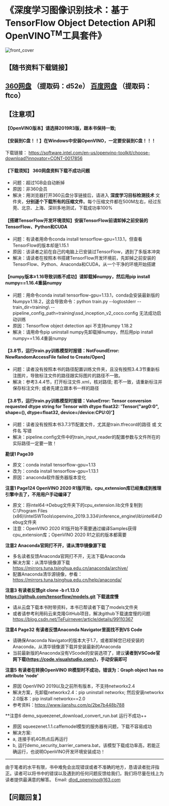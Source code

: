 # 《深度学习图像识别技术：基于TensorFlow Object Detection API和OpenVINO<sup>TM</sup>工具套件》
![front_cover](https://github.com/dlod-openvino/book/blob/master/封面.jpg)

## 【随书资料下载链接】
[360网盘](https://yunpan.360.cn/surl_yrkBV8cRhDT) （提取码：d52e）
[百度网盘](https://pan.baidu.com/s/1OMXOlN_Cr4aITG9LfhTWNQ) （提取码：ftco）
---
## 【注意项】

#### 【OpenVINO版本】请选择2019R3版，跟本书保持一致;
#### 【安装到C盘！！】在Windows中安装OpenVINO，一定要安装到C盘！！！
下载链接：
https://software.intel.com/en-us/openvino-toolkit/choose-download?innovator=CONT-0017856

#### 【下载须知】 360网盘资料下载不成功问题
+ 问题：超过1GB会自动断掉
+ 原因：非360会员
+ 解决：用浏览器打开360云盘分享链接后，请进入 **深度学习目标检测技术** 文件夹，**分别逐个下载所有的压缩文件**。每个压缩文件都在500M左右，经过东莞、北京、上海、深圳多地测试，下载成功率100%

#### 【搭建TensorFlow开发环境须知】安装TensorFlow前请卸掉之前安装的TensorFlow、Python和CUDA
+ 问题：有读者用命令conda install tensorflow-gpu=1.13.1，但查看TensorFlow的版本却是1.15.1
+ 原因：该读者之前在自己的电脑上已安装过TensorFlow，遇到了多版本冲突
+ 解决：请读者在按照本书搭建TensorFlow开发环境前，先卸掉之前安装的TensorFlow、Python、Anaconda和CUDA，从一个干净的环境开始搭建

#### 【numpy版本≥1.16导致训练不成功】请卸载掉numpy，然后用pip install numpy==1.16.4重装numpy
+ 问题：用命令conda install tensorflow-gpu=1.13.1，conda会安装最新版的Numpy≥1.18.2，这会导致命令：python train.py --logtostderr --train_dir=training\ --pipeline_config_path=training\ssd_inception_v2_coco.config 无法成功启动训练
+ 原因：Tensorflow object detection api 不支持numpy 1.18.2
+ 解决：请用命令pip uninstall numpy先卸载掉numpy，然后用pip install numpy==1.16.4重装numpy

#### 【3.8节，运行train.py训练模型时报错：NotFoundError: NewRandomAccessFile failed to Create/Open】
+ 问题：读者没有按照本书的路径配置训练文件夹，且没有按照3.4.3节重新标注图片，导致标注文件的路径跟实际图片的路径不一致。
+ 解决：参考3.4.4节，打开标注文件.xml，核对路径; 若不一致，请重新标注并保存标注文件; 或者先建立跟本书一样的路径

#### 【3.8节，运行train.py训练模型时报错：ValueError: Tensor conversion requested dtype string for Tensor with dtype float32: 'Tensor("arg0:0", shape=(), dtype=float32, device=/device:CPU:0)'】
+ 问题：读者没有按照本书3.7.3节配置文件，尤其是train.tfrecord的路径 或 文件名 写错
+ 解决：pipeline.config文件中的train_input_reader的配置参数与文件所在的实际路径一定要一致！

**勘误1 Page39**
+ 原文：conda install tensorflow-gpu=1.13
+ 改为：conda install tensorflow-gpu=1.13.1
+ 原因：anaconda软件服务器版本变化

**注意1 Page124 OpenVINO 2020 R1版开始，cpu_extension库已经集成到推理引擎中去了，不用用户手动编译了**
+ 原文：将intel64→Debug文件夹下的cpu_extension.lib文件复制到C:\Program Files (x86)\IntelSWTools\openvino_2019.3.334\inference_engine\lib\intel64\Debug文件夹
+ 注意：OpenVINO 2020 R1版开始不需要通过编译Samples获得cpu_extension库；OpenVINO 2020 R1之前的版本都需要

**注意2 Anaconda官网打不开，请从清华镜像源下载**
+ 多名读者反馈Anaconda官网打不开，无法下载Anaconda
+ 解决方案：从清华镜像源下载 https://mirrors.tuna.tsinghua.edu.cn/anaconda/archive/
+ 配置Anaconda清华源镜像，参看：https://mirrors.tuna.tsinghua.edu.cn/help/anaconda/

**注意3 有读者反馈git clone -b r1.13.0 https://github.com/tensorflow/models.git 下载速度慢**
+ 请从云盘下载本书附带资料，本书已帮读者下载了models文件夹
+ 或者请参考利用码云来克隆GitHub项目，解决github下载速度慢的问题
https://blog.csdn.net/TeFuirnever/article/details/99110367

**注意4 Page32 有读者反馈Anaconda Navigator里面找不到VS Code**
+ 请确保Anaconda Navigator的版本大于1.7，或者卸掉您已经安装的Anaconda，从清华镜像源下载并安装最新的Anaconda
+ 当前最新版的Anaconda没有VScode的安装选项了，建议**读者到VSCode官网下载(https://code.visualstudio.com/)，手动安装即可**

**注意5 有读者在转换OpenVINO IR模型时不成功，错误为：Graph object has no attribute 'node'**
+ 原因 OpenVINO 2019以及之前所有版本，不支持networkx2.4
+ 解决方案，先卸载networkx2.4：pip uninstall networkx; 然后安装networkx 2.0版本：pip install networkx==2.0
+ 参考资料：https://www.jianshu.com/p/2be7b448b788

**注意6 demo_squeezenet_download_convert_run.bat 运行不成功++
+ 原因 squeezenet.1.1.caffemodel模型的服务器有问题，下载不容易成功
+ 解决方案:
+ a, 连接手机4G热点后再运行
+ b, 运行demo_security_barrier_camera.bat，该模型下载成功率高，若能正确运行，也说明OpenVINO开发环境安装成功！
---

由于笔者的水平有限，书中难免会出现错误或者不准确的地方，恳请读者批评指正。读者可以将书中的错误以及遇到的任何问题反馈给我们，我们将尽量在线上为读者提供最满意的解答。
Email: dlod_openvino@163.com

## 【问题回复】
